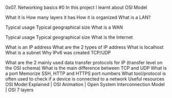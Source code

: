 0x07. Networking basics #0
In this project I learnt about
OSI Model

What it is
How many layers it has
How it is organized
What is a LAN?

Typical usage
Typical geographical size
What is a WAN

Typical usage
Typical geographical size
What is the Internet

What is an IP address
What are the 2 types of IP address
What is localhost
What is a subnet
Why IPv6 was created
TCP/UDP

What are the 2 mainly used data transfer protocols for IP (transfer level on the OSI schema)
What is the main difference between TCP and UDP
What is a port
Memorize SSH, HTTP and HTTPS port numbers
What tool/protocol is often used to check if a device is connected to a network
Useful resources
OSI Model Explained | OSI Animation | Open System Interconnection Model | OSI 7 layers
